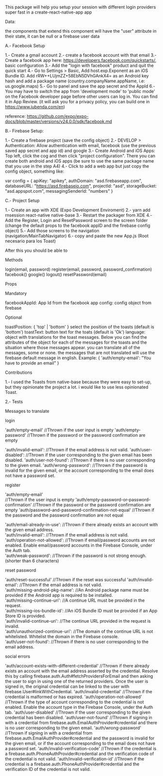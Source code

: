 
This package will help you setup your session with different login providers super fast in a create-react-native-app app

Data:

the components that extend this component will have the "user" attribute in their state, it can be null or a firebase user data

A.- Facebook Setup

1.- Create a gmail account
2.- create a facebook account with that email
3.- Create a facebook app here: https://developers.facebook.com/quickstarts/, basic configuration
3.- Add the "login with facebook" product and quit the quick start
4.- Go to Settings > Basic, Add host.exp.Exponent as an iOS Bundle ID. Add rRW++LUjmZZ+58EbN5DVhGAnkX4= as an Android key hash and add a package name (country.companyName.appName, i.e: us.google.maps)
5.- Go to panel and save the app secret and the AppId
6.- You may have to switch the app from 'development mode' to 'public mode' on the Facebook developer page before other users can log in. You can find it in App Review. (it will ask you for a privacy policy, you can build one in https://www.iubenda.com/en)

reference: https://github.com/expo/expo-docs/blob/master/versions/v24.0.0/sdk/facebook.md

B.- Firebase Setup:

1.- Create a firebase project (save the config object)
2.- DEVELOP > Authentication: Allow authentication with email, facebook (use the previous saved app secret and app id) and google
3.- Create Android and iOS Apps: Top left, click the cog and then click "project configuration". There you can create both android and iOS apps (be sure to use the same package name that you use in the step A4)
4.- Click to add a web app but just copy the config object, something like:

var config = {
  apiKey: "apikey",
  authDomain: "asd.firebaseapp.com",
  databaseURL: "https://asd.firebaseio.com",
  projectId: "asd",
  storageBucket: "asd.appspot.com",
  messagingSenderId: "numbers"
}

C.- Project Setup

1.- Create an app with XDE (Expo Development Enviroment)
2.- yarn add rnsession react-native native-base
3.- Restart the packager from XDE
4.- Add the Register, Login and ResetPassword screen to the screen folder (change the default props to the facebook appID and the firebase config object)
5.- Add those screens to the navigation (navigation/MainTabNavigator)
6.- copy and paste the new App.js (Root necesario para los Toast)

After this you should be able to 

Methods

login(email, password)
register(email, password, password_confirmation)
facebook()
google()
logout()
resetPassword(email)

Props

Mandatory

facebookAppId: App Id from the facebook app
config: config object from firebase

Optional

toastPosition: { 'top' | 'bottom' } select the position of the toasts (default is 'bottom')
toastText: button text for the toats (default is 'Ok')
language: object with translations for the toast messages. Below you can find the attributes of the object for each of the messages for the toasts and the situation where those messages appear. you can translate all of the messages, some or none. the messages that are not translated will use the firebase default message in english. Example: { 'auth/empty-email': "You have to provide an email" }

Contributions

1.- I used the Toasts from native-base because they were easy to set-up, but they opinionate the project a lot. i would like to use less opinionated Toast.

2.- Tests


Messages to translate

login

'auth/empty-email'
//Thrown if the user input is empty
'auth/empty-password'
//Thrown if the password or the password confirmation are empty

'auth/invalid-email':
//Thrown if the email address is not valid.
'auth/user-disabled':
//Thrown if the user corresponding to the given email has been disabled.
'auth/user-not-found':
//Thrown if there is no user corresponding to the given email.
'auth/wrong-password':
//Thrown if the password is invalid for the given email, or the account corresponding to the email does not have a password set.

register

'auth/empty-email'  
//Thrown if the user input is empty
'auth/empty-password-or-password-confirmation'
//Thrown if the password or the password confirmation are empty
'auth/password-and-password-confirmation-not-equal'
//Thrown if the password and the password confirmation are not equal

'auth/email-already-in-use':
//Thrown if there already exists an account with the given email address.          
'auth/invalid-email':
//Thrown if the email address is not valid.          
'auth/operation-not-allowed':
//Thrown if email/password accounts are not enabled. Enable email/password accounts in the Firebase Console, under the Auth tab.          
'auth/weak-password':
//Thrown if the password is not strong enough.  (shorter than 6 characters)        

reset password

'auth/reset-successful'
//Thrown if the reset was successful
'auth/invalid-email':
//Thrown if the email address is not valid.          
'auth/missing-android-pkg-name':
//An Android package name must be provided if the Android app is required to be installed.          
'auth/missing-continue-uri':
//A continue URL must be provided in the request.          
'auth/missing-ios-bundle-id':
//An iOS Bundle ID must be provided if an App Store ID is provided.          
'auth/invalid-continue-uri':
//The continue URL provided in the request is invalid.          
'auth/unauthorized-continue-uri':
//The domain of the continue URL is not whitelisted. Whitelist the domain in the Firebase console.          
'auth/user-not-found':
//Thrown if there is no user corresponding to the email address.          

social errors

'auth/account-exists-with-different-credential'
//Thrown if there already exists an account with the email address asserted by the credential. Resolve this by calling firebase.auth.Auth#fetchProvidersForEmail and then asking the user to sign in using one of the returned providers. Once the user is signed in, the original credential can be linked to the user with firebase.User#linkWithCredential.
'auth/invalid-credential'
//Thrown if the credential is malformed or has expired.
'auth/operation-not-allowed'
//Thrown if the type of account corresponding to the credential is not enabled. Enable the account type in the Firebase Console, under the Auth tab.
'auth/user-disabled'
//Thrown if the user corresponding to the given credential has been disabled.
'auth/user-not-found'
//Thrown if signing in with a credential from firebase.auth.EmailAuthProvider#credential and there is no user corresponding to the given email.
'auth/wrong-password'
//Thrown if signing in with a credential from firebase.auth.EmailAuthProvider#credential and the password is invalid for the given email, or if the account corresponding to the email does not have a password set.
'auth/invalid-verification-code'
//Thrown if the credential is a firebase.auth.PhoneAuthProvider#credential and the verification code of the credential is not valid.
'auth/invalid-verification-id'
//Thrown if the credential is a firebase.auth.PhoneAuthProvider#credential and the verification ID of the credential is not valid.
          